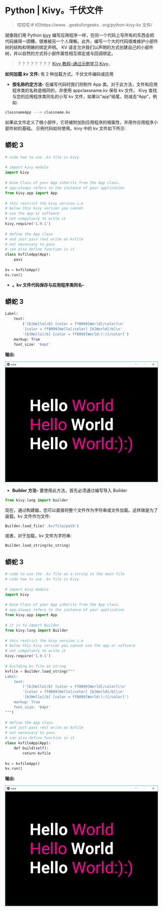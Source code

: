 # Python | Kivy。千伏文件

> 哎哎哎:# t0]https://www . geeksforgeeks . org/python-kivy-kv 文件/

就像我们用 Python [kivy](https://www.geeksforgeeks.org/kivy-tutorial/) 编写应用程序一样，在同一个代码上写所有的东西会把代码搞得一团糟，很难被另一个人理解。此外，编写一个大的代码很难维护小部件树的结构和明确的绑定声明。
KV 语言允许我们以声明的方式创建自己的小部件树，并以自然的方式将小部件属性相互绑定或与回调绑定。

> ？？？？？？？？ [Kivy 教程–通过示例学习 Kivy](https://www.geeksforgeeks.org/kivy-tutorial/)。

**如何加载** ***kv*** **文件:**
有 2 种加载方式。千伏文件编码或应用

*   **按名称约定方法-**
    在编写代码时我们将制作 App 类。对于此方法，文件和应用程序类的名称是相同的，并使用 appclassname.kv 保存 kv 文件。
    Kivy 查找与您的应用程序类同名的小写 kv 文件，如果以“app”结尾，则减去“App”，例如:

```py
classnameApp ---> classname.kv
```

如果此文件定义了根小部件，它将被附加到应用程序的根属性，并用作应用程序小部件树的基础。
示例代码如何使用。kivy 中的 kv 文件如下所示:

## 蟒蛇 3

```py
# code how to use .kv file in kivy

# import kivy module
import kivy

# base Class of your App inherits from the App class.
# app:always refers to the instance of your application
from kivy.app import App

# this restrict the kivy version i.e
# below this kivy version you cannot
# use the app or software
# not compulsory to write it
kivy.require('1.9.1')

# define the App class
# and just pass rest write on kvfile
# not necessary to pass
# can also define function in it
class kvfileApp(App):
    pass

kv = kvfileApp()
kv.run()
```

*   **。kv 文件代码保存与应用程序类同名–**

## 蟒蛇 3

```py
Label:
    text:
        ('[b]Hello[/b] [color = ff0099]World[/color]\n'
        '[color = ff0099]Hello[/color] [b]World[/b]\n'
        '[b]Hello[/b] [color = ff0099]World:):)[/color]')
    markup: True
    font_size: '64pt'
```

**输出:**

![](img/07cea7c4eeed8871ef0b10c5312de3d5.png)

*   **Builder 方法-**
    要使用此方法，首先必须通过编写导入 Builder

```py
from kivy.lang import builder
```

现在，通过构建器，您可以直接将整个文件作为字符串或文件加载。这样做是为了装载。kv 文件作为文件:

```py
Builder.load_file('.kv/file/path')
```

或者，对于加载，kv 文件为字符串:

```py
Builder.load_string(kv_string)
```

## 蟒蛇 3

```py
# code to use the .kv file as a string in the main file
# code how to use .kv file in kivy

# import kivy module
import kivy

# base Class of your App inherits from the App class.
# app:always refers to the instance of your application
from kivy.app import App

# it is to import Builder
from kivy.lang import Builder

# this restrict the kivy version i.e
# below this kivy version you cannot use the app or software
# not compulsory to write it
kivy.require('1.9.1')

# building kv file as string
kvfile = Builder.load_string("""
Label:
    text:
        ('[b]Hello[/b] [color = ff0099]World[/color]\\n'
        '[color = ff0099]Hello[/color] [b]World[/b]\\n'
        '[b]Hello[/b] [color = ff0099]World:):)[/color]')
    markup: True
    font_size: '64pt'
""")

# define the App class
# and just pass rest write on kvfile
# not necessary to pass
# can also define function in it
class kvfileApp(App):
    def build(self):
        return kvfile

kv = kvfileApp()
kv.run()
```

**输出:**

![](img/07cea7c4eeed8871ef0b10c5312de3d5.png)